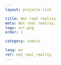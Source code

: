 ```yaml
---
layout: projects-list

title: Not real reality
meta: Not real reality.
logo: nrr.png
order: 1

category: comics

lang: en
ref: not_real_reality
---
```


